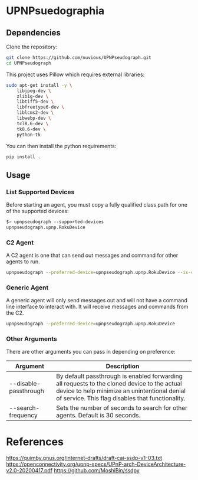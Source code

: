 # UPNPsuedographia

## Dependencies

Clone the repository:

```bash
git clone https://github.com/nuvious/UPNPseudograph.git
cd UPNPseudograph
```

This project uses Pillow which requires external libraries:

```bash
sudo apt-get install -y \
    libjpeg-dev \
    zlib1g-dev \
    libtiff5-dev \
    libfreetype6-dev \
    liblcms2-dev \
    libwebp-dev \
    tcl8.6-dev \
    tk8.6-dev \
    python-tk
```

You can then install the python requirements:

```bash
pip install .
```

## Usage

### List Supported Devices

Before starting an agent, you must copy a fully qualified class path for one of the supported devices:

```bash
$> upnpseudograph --supported-devices                                      
upnpseudograph.upnp.RokuDevice
```

### C2 Agent

A C2 agent is one that can send out messages and command for other agents to run.

```bash
upnpseudograph --preferred-device=upnpseudograph.upnp.RokuDevice --is-c2
```


### Generic Agent

A generic agent will only send messages out and will not have a command line interface
to interact with. It will receive messages and commands from the C2.

```bash
upnpseudograph --preferred-device=upnpseudograph.upnp.RokuDevice
```

### Other Arguments

There are other arguments you can pass in depending on preference:

|Argument|Description|
|-|-|
|--disable-passthrough|By default passthrough is enabled forwarding all requests to the cloned device to the actual device to help minimize an unintentional denial of service. This flag disables that functionality.|
|--search-frequency|Sets the number of seconds to search for other agents. Default is 30 seconds.|


# References

https://quimby.gnus.org/internet-drafts/draft-cai-ssdp-v1-03.txt
https://openconnectivity.org/upnp-specs/UPnP-arch-DeviceArchitecture-v2.0-20200417.pdf
https://github.com/MoshiBin/ssdpy